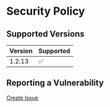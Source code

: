 # Security Policy

## Supported Versions

| Version | Supported           |
|---------|---------------------|
| 1.2.13  | :white_check_mark:  |

## Reporting a Vulnerability

[Create Issue](https://github.com/gregoranders/gradle-dependencies-check/issues/new?labels=bug&template=bug_report.md&title=Security+Issue)
